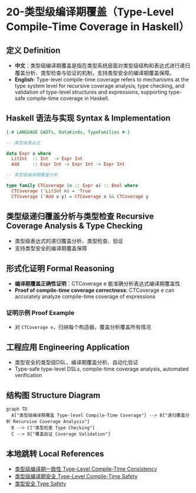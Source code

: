 # 20-类型级编译期覆盖（Type-Level Compile-Time Coverage in Haskell）

## 定义 Definition

- **中文**：类型级编译期覆盖是指在类型系统层面对类型级结构和表达式进行递归覆盖分析、类型检查与验证的机制，支持类型安全的编译期覆盖保障。
- **English**: Type-level compile-time coverage refers to mechanisms at the type system level for recursive coverage analysis, type checking, and validation of type-level structures and expressions, supporting type-safe compile-time coverage in Haskell.

## Haskell 语法与实现 Syntax & Implementation

```haskell
{-# LANGUAGE GADTs, DataKinds, TypeFamilies #-}

-- 类型级表达式

data Expr a where
  LitInt  :: Int  -> Expr Int
  Add     :: Expr Int -> Expr Int -> Expr Int

-- 类型级编译期覆盖分析

type family CTCoverage (e :: Expr a) :: Bool where
  CTCoverage ('LitInt n) = 'True
  CTCoverage ('Add x y) = CTCoverage x && CTCoverage y
```

## 类型级递归覆盖分析与类型检查 Recursive Coverage Analysis & Type Checking

- 类型级表达式的递归覆盖分析、类型检查、验证
- 支持类型安全的编译期覆盖保障

## 形式化证明 Formal Reasoning

- **编译期覆盖正确性证明**：CTCoverage e 能准确分析表达式编译期覆盖性
- **Proof of compile-time coverage correctness**: CTCoverage e can accurately analyze compile-time coverage of expressions

### 证明示例 Proof Example

- 对 `CTCoverage e`，归纳每个构造器，覆盖分析覆盖所有情况

## 工程应用 Engineering Application

- 类型安全的类型级DSL、编译期覆盖分析、自动化验证
- Type-safe type-level DSLs, compile-time coverage analysis, automated verification

## 结构图 Structure Diagram

```mermaid
graph TD
  A["类型级编译期覆盖 Type-level Compile-Time Coverage"] --> B["递归覆盖分析 Recursive Coverage Analysis"]
  B --> C["类型检查 Type Checking"]
  C --> D["覆盖验证 Coverage Validation"]
```

## 本地跳转 Local References

- [类型级编译期一致性 Type-Level Compile-Time Consistency](../125-Type-Level-Compile-Time-Consistency/01-Type-Level-Compile-Time-Consistency-in-Haskell.md)
- [类型级编译期安全 Type-Level Compile-Time Safety](../123-Type-Level-Compile-Time-Safety/01-Type-Level-Compile-Time-Safety-in-Haskell.md)
- [类型安全 Type Safety](../14-Type-Safety/01-Type-Safety-in-Haskell.md)
